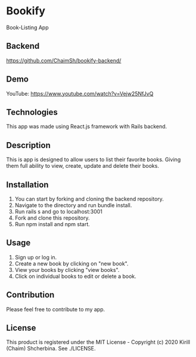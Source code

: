 # Bookify
Book-Listing App

## Backend
https://github.com/ChaimSh/bookify-backend/

## Demo
YouTube: https://www.youtube.com/watch?v=Vejw25NfJvQ

## Technologies
This app was made using React.js framework with Rails backend.

## Description
This is app is designed to allow users to list their favorite books. Giving them full ability to view, create, update and delete their books.

## Installation
1. You can start by forking and cloning the backend repository.
2. Navigate to the directory and run bundle install​.
3. Run rails s​ and go to localhost:3001
4. Fork and clone this repository.
5. Run npm install​ and npm start​.

## Usage 
1. Sign up or log in.
2. Create a new book by clicking on "new book".
3. View your books by clicking "view books".
4. Click on individual books to edit or delete a book.

## Contribution
Please feel free to contribute to my app.

## License
This product is registered under the MIT License - Copyright (c) 2020 Kirill (Chaim) Shcherbina. See ./LICENSE.
